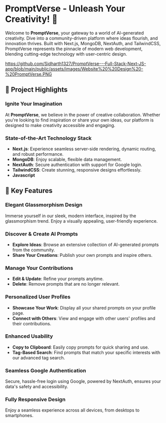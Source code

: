 # PromptVerse - Unleash Your Creativity! 🤖

Welcome to **PromptVerse**, your gateway to a world of AI-generated creativity. Dive into a community-driven platform where ideas flourish, and innovation thrives. Built with Next.js, MongoDB, NextAuth, and TailwindCSS, PromptVerse represents the pinnacle of modern web development, blending cutting-edge technology with user-centric design.

https://github.com/Sidharth1327/PromptVerse---Full-Stack-Next-JS-app/blob/main/public/assets/images/Website%20%20Design%20-%20PromptVerse.PNG


## 🌟 Project Highlights

### Ignite Your Imagination
At **PromptVerse**, we believe in the power of creative collaboration. Whether you're looking to find inspiration or share your own ideas, our platform is designed to make creativity accessible and engaging.

### State-of-the-Art Technology Stack
- **Next.js**: Experience seamless server-side rendering, dynamic routing, and robust performance.
- **MongoDB**: Enjoy scalable, flexible data management.
- **NextAuth**: Secure authentication with support for Google login.
- **TailwindCSS**: Create stunning, responsive designs effortlessly.
- **Javascript**

## 🚀 Key Features

### Elegant Glassmorphism Design
Immerse yourself in our sleek, modern interface, inspired by the glassmorphism trend. Enjoy a visually appealing, user-friendly experience.

### Discover & Create AI Prompts
- **Explore Ideas**: Browse an extensive collection of AI-generated prompts from the community.
- **Share Your Creations**: Publish your own prompts and inspire others.

### Manage Your Contributions
- **Edit & Update**: Refine your prompts anytime.
- **Delete**: Remove prompts that are no longer relevant.

### Personalized User Profiles
- **Showcase Your Work**: Display all your shared prompts on your profile page.
- **Connect with Others**: View and engage with other users' profiles and their contributions.

### Enhanced Usability
- **Copy to Clipboard**: Easily copy prompts for quick sharing and use.
- **Tag-Based Search**: Find prompts that match your specific interests with our advanced tag search.

### Seamless Google Authentication
Secure, hassle-free login using Google, powered by NextAuth, ensures your data's safety and accessibility.

### Fully Responsive Design
Enjoy a seamless experience across all devices, from desktops to smartphones.




